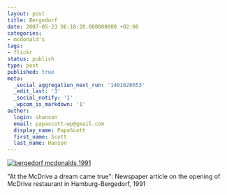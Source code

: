 ```yaml
---
layout: post
title: Bergedorf
date: 2007-05-23 06:18:28.000000000 +02:00
categories:
- mcdonald's
tags:
- flickr
status: publish
type: post
published: true
meta:
  _social_aggregation_next_run: '1401626653'
  _edit_last: '3'
  _social_notify: '1'
  _wpcom_is_markdown: '1'
author:
  login: shanson
  email: papascott-wp@gmail.com
  display_name: PapaScott
  first_name: Scott
  last_name: Hanson
---
```

<p><a href="http://www.flickr.com/photos/papascott/510374606/"><img src="https://www.papascott.de/wordpress/wp-content/uploads/2007/05/bergedorf-mcdonalds-1991.jpg" alt="bergedorf mcdonalds 1991" /></a></p>
<p>"At the McDrive a dream came true": Newspaper article on the opening of McDrive restaurant in Hamburg-Bergedorf, 1991</p>

